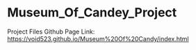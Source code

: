 # Museum_Of_Candey_Project
Project Files
Github Page Link: https://void523.github.io/Museum%20Of%20Candy/index.html
